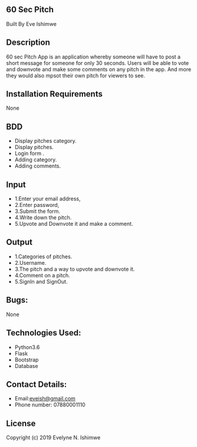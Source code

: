 ## 60 Sec Pitch 

Built By Eve Ishimwe

## Description
60 sec Pitch App is an application whereby someone will have to post a short message for someone for only 30 seconds. Users will be able to vote and downvote and make some comments on any pitch in the app. And more they would also mpsot their own pitch for viewers to see. 

## Installation Requirements
None

## BDD
* Display pitches category.
* Display pitches.
* Login form .
* Adding category.
* Adding comments.

## Input
* 1.Enter your email address,
* 2.Enter password,
* 3.Submit the form.
* 4.Write down the pitch.
* 5.Upvote and Downvote it and make a comment.

## Output
* 1.Categories of pitches.
* 2.Username.
* 3.The pitch and a way to upvote and downvote it.
* 4.Comment on a pitch.
* 5.SignIn and SignOut.

## Bugs:
None

## Technologies Used:
* Python3.6
* Flask 
* Bootstrap 
* Database

## Contact Details:
* Email:eveish@gmail.com
* Phone number: 07880001110

## License
Copyright (c) 2019 Evelyne N. Ishimwe 
